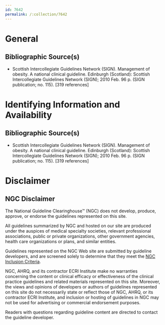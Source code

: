 ```yaml
---
id: 7642
permalink: /:collection/7642
---
```


# General

## Bibliographic Source(s)

- Scottish Intercollegiate Guidelines Network (SIGN). Management of obesity. A national clinical guideline. Edinburgh (Scotland): Scottish Intercollegiate Guidelines Network (SIGN); 2010 Feb. 96 p. (SIGN publication; no. 115). [319 references]

# Identifying Information and Availability

## Bibliographic Source(s)

- Scottish Intercollegiate Guidelines Network (SIGN). Management of obesity. A national clinical guideline. Edinburgh (Scotland): Scottish Intercollegiate Guidelines Network (SIGN); 2010 Feb. 96 p. (SIGN publication; no. 115). [319 references]

# Disclaimer

## NGC Disclaimer

The National Guideline Clearinghouse™ (NGC) does not develop, produce, approve, or endorse the guidelines represented on this site.

All guidelines summarized by NGC and hosted on our site are produced under the auspices of medical specialty societies, relevant professional associations, public or private organizations, other government agencies, health care organizations or plans, and similar entities.

Guidelines represented on the NGC Web site are submitted by guideline developers, and are screened solely to determine that they meet the [NGC Inclusion Criteria](/help-and-about/summaries/inclusion-criteria).

NGC, AHRQ, and its contractor ECRI Institute make no warranties concerning the content or clinical efficacy or effectiveness of the clinical practice guidelines and related materials represented on this site. Moreover, the views and opinions of developers or authors of guidelines represented on this site do not necessarily state or reflect those of NGC, AHRQ, or its contractor ECRI Institute, and inclusion or hosting of guidelines in NGC may not be used for advertising or commercial endorsement purposes.

Readers with questions regarding guideline content are directed to contact the guideline developer.


